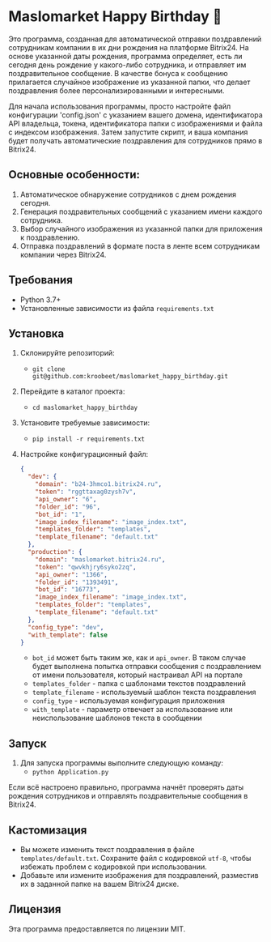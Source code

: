 # Maslomarket Happy Birthday 🎂
Это программа, созданная для автоматической отправки поздравлений сотрудникам компании в их дни рождения на платформе Bitrix24. На основе указанной даты рождения, программа определяет, есть ли сегодня день рождение у какого-либо сотрудника, и отправляет им поздравительное сообщение. В качестве бонуса к сообщению прилагается случайное изображение из указанной папки, что делает поздравления более персонализированными и интересными.

Для начала использования программы, просто настройте файл конфигурации 'config.json' с указанием вашего домена, идентификатора API владельца, токена, идентификатора папки с изображениями и файла с индексом изображения. Затем запустите скрипт, и ваша компания будет получать автоматические поздравления для сотрудников прямо в Bitrix24.

## Основные особенности:

1. Автоматическое обнаружение сотрудников с днем рождения сегодня.
2. Генерация поздравительных сообщений с указанием имени каждого сотрудника.
3. Выбор случайного изображения из указанной папки для приложения к поздравлению.
4. Отправка поздравлений в формате поста в ленте всем сотрудникам компании через Bitrix24.

## Требования

- Python 3.7+
- Установленные зависимости из файла `requirements.txt`

## Установка

1. Склонируйте репозиторий:
   - `git clone git@github.com:kroobeet/maslomarket_happy_birthday.git`

2. Перейдите в каталог проекта:
   - `cd maslomarket_happy_birthday`

3. Установите требуемые зависимости:
   - `pip install -r requirements.txt`

4. Настройке конфигурационный файл:
   ```json
   {
     "dev": {
       "domain": "b24-3hmco1.bitrix24.ru",
       "token": "rggttaxag0zysh7v",
       "api_owner": "6",
       "folder_id": "96",
       "bot_id": "1",
       "image_index_filename": "image_index.txt",
       "templates_folder": "templates",
       "template_filename": "default.txt"
     },
     "production": {
       "domain": "maslomarket.bitrix24.ru",
       "token": "qwvkhjry6syko2zq",
       "api_owner": "1366",
       "folder_id": "1393491",
       "bot_id": "16773",
       "image_index_filename": "image_index.txt",
       "templates_folder": "templates",
       "template_filename": "default.txt"
     },
     "config_type": "dev",
     "with_template": false
   }
   ```
   - `bot_id` может быть таким же, как и `api_owner`. В таком случае будет выполнена попытка отправки сообщения с поздравлением от имени пользователя, который настраивал API на портале
   - `templates_folder` - папка с шаблонами текстов поздравлений
   - `template_filename` - используемый шаблон текста поздравления
   - `config_type` - используемая конфигурация приложения
   - `with_template` - параметр отвечает за использование или неиспользование шаблонов текста в сообщении 
   
## Запуск

1. Для запуска программы выполните следующую команду:
   - `python Application.py`

Если всё настроено правильно, программа начнёт проверять даты рождения сотрудников и отправлять поздравительные сообщения в Bitrix24.

## Кастомизация
- Вы можете изменить текст поздравления в файле `templates/default.txt`. Сохраните файл с кодировкой `utf-8`, чтобы избежать проблем с кодировкой при использовании.
- Добавьте или измените изображения для поздравлений, разместив их в заданной папке на вашем Bitrix24 диске.

## Лицензия
Эта программа предоставляется по лицензии MIT.
